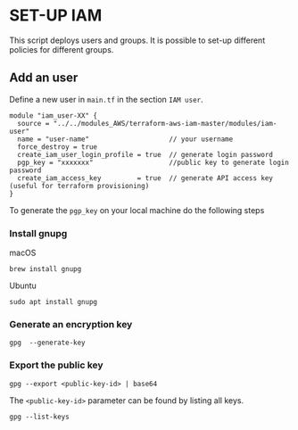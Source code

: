 # SET-UP IAM

This script deploys users and groups.
It is possible to set-up different policies for different groups.

## Add an user

Define a new user in `main.tf` in the section `IAM user`.
```
module "iam_user-XX" {
  source = "../../modules_AWS/terraform-aws-iam-master/modules/iam-user"
  name = "user-name"                    // your username
  force_destroy = true
  create_iam_user_login_profile = true  // generate login password
  pgp_key = "xxxxxxx"                   //public key to generate login password
  create_iam_access_key         = true  // generate API access key (useful for terraform provisioning)
}
```

To generate the `pgp_key` on your local machine do the following steps

### Install gnupg
macOS
```
brew install gnupg
```
Ubuntu
```
sudo apt install gnupg
```
### Generate an encryption key
```
gpg  --generate-key
```
### Export the public key
```
gpg --export <public-key-id> | base64
```
The `<public-key-id>` parameter can be found by listing all keys.
```
gpg --list-keys
```
